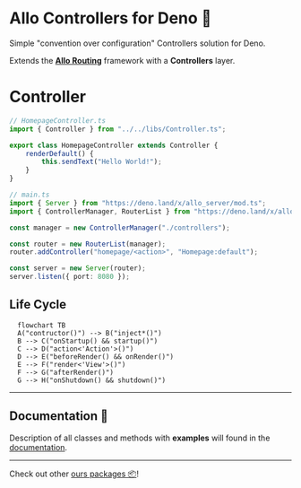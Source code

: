# **Allo Controllers** for Deno 🦕

Simple "convention over configuration" Controllers solution for Deno.

Extends the [**Allo Routing**](https://deno.land/x/allo_routing/mod.ts) framework with a **Controllers** layer.

# Controller

```ts
// HomepageController.ts
import { Controller } from "../../libs/Controller.ts";

export class HomepageController extends Controller {
    renderDefault() {
        this.sendText("Hello World!");
    }
}
```


```ts
// main.ts
import { Server } from "https://deno.land/x/allo_server/mod.ts";
import { ControllerManager, RouterList } from "https://deno.land/x/allo_controllers/mod.ts";

const manager = new ControllerManager("./controllers");

const router = new RouterList(manager);
router.addController("homepage/<action>", "Homepage:default");

const server = new Server(router);
server.listen({ port: 8080 });
```

## Life Cycle
```mermaid
  flowchart TB
  A("contructor()") --> B("inject*()")
  B --> C("onStartup() && startup()")
  C --> D("action<'Action'>()")
  D --> E("beforeRender() && onRender()")
  E --> F("render<'View'>()")
  F --> G("afterRender()")
  G --> H("onShutdown() && shutdown()")

```


---


## Documentation 📖

Description of all classes and methods with **examples**
will found in the [documentation](https://doc.deno.land/https://deno.land/x/allo_controllers/mod.ts).


---

Check out other [ours packages 📦](https://deno.land/x?query=allo_)!
